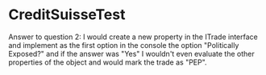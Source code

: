 # CreditSuisseTest

Answer to question 2: I would create a new property in the ITrade interface and implement as the first option in the console the option "Politically Exposed?" and if the answer was "Yes" I wouldn't even evaluate the other properties of the object and would mark the trade as "PEP".
